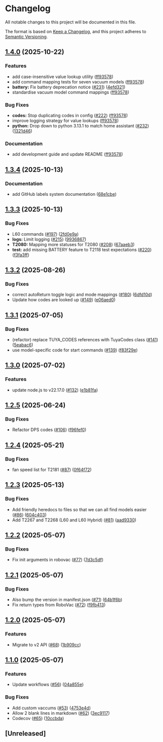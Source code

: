 # Changelog

All notable changes to this project will be documented in this file.

The format is based on [Keep a Changelog](https://keepachangelog.com/en/1.0.0/),
and this project adheres to [Semantic Versioning](https://semver.org/spec/v2.0.0.html).

## [1.4.0](https://github.com/damacus/robovac/compare/v1.3.4...v1.4.0) (2025-10-22)


### Features

* add case-insensitive value lookup utility ([ff93578](https://github.com/damacus/robovac/commit/ff935781b87d55b47673b6679b49596d2f33b379))
* add command mapping tests for seven vacuum models ([ff93578](https://github.com/damacus/robovac/commit/ff935781b87d55b47673b6679b49596d2f33b379))
* **battery:** Fix battery deprecation notice ([#231](https://github.com/damacus/robovac/issues/231)) ([4efd321](https://github.com/damacus/robovac/commit/4efd321a9179a886f1dd31b1cd07ebc248e5164e))
* standardise vacuum model command mappings ([ff93578](https://github.com/damacus/robovac/commit/ff935781b87d55b47673b6679b49596d2f33b379))


### Bug Fixes

* **codes:** Stop duplicating codes in config ([#222](https://github.com/damacus/robovac/issues/222)) ([ff93578](https://github.com/damacus/robovac/commit/ff935781b87d55b47673b6679b49596d2f33b379))
* improve logging strategy for value lookups ([ff93578](https://github.com/damacus/robovac/commit/ff935781b87d55b47673b6679b49596d2f33b379))
* **python:** Drop down to python 3.13.1 to match home assistant ([#232](https://github.com/damacus/robovac/issues/232)) ([1321d46](https://github.com/damacus/robovac/commit/1321d46e7b0a760a0720fdff822825061feff395))


### Documentation

* add development guide and update README ([ff93578](https://github.com/damacus/robovac/commit/ff935781b87d55b47673b6679b49596d2f33b379))

## [1.3.4](https://github.com/damacus/robovac/compare/v1.3.3...v1.3.4) (2025-10-13)


### Documentation

* add GitHub labels system documentation ([68e1cbe](https://github.com/damacus/robovac/commit/68e1cbe33b73e9f50788a07a2c2aa9e05400f05a))

## [1.3.3](https://github.com/damacus/robovac/compare/v1.3.2...v1.3.3) (2025-10-13)


### Bug Fixes

* L60 commands ([#197](https://github.com/damacus/robovac/issues/197)) ([2fd0e9a](https://github.com/damacus/robovac/commit/2fd0e9a935100de0cba03ca6f62b0d412318e3a0))
* **logs:** Limit logging ([#215](https://github.com/damacus/robovac/issues/215)) ([9936867](https://github.com/damacus/robovac/commit/9936867910097d06d5d5bc718e6835cc3c54672c))
* **T2080:** Mapping more statuses for T2080 ([#208](https://github.com/damacus/robovac/issues/208)) ([67aaeb3](https://github.com/damacus/robovac/commit/67aaeb39068479bf32d0f3b2a3bece9ac1c8316a))
* **test:** add missing BATTERY feature to T2118 test expectations ([#220](https://github.com/damacus/robovac/issues/220)) ([f3fa3ff](https://github.com/damacus/robovac/commit/f3fa3ff4e6141839dd4be6e1f7ba94648ac70ba2))

## [1.3.2](https://github.com/damacus/robovac/compare/v1.3.1...v1.3.2) (2025-08-26)


### Bug Fixes

* correct autoReturn toggle logic and mode mappings ([#180](https://github.com/damacus/robovac/issues/180)) ([6dfd10d](https://github.com/damacus/robovac/commit/6dfd10d65951a3f4285d899718cbe667001c7f25))
* Update how codes are looked up ([#149](https://github.com/damacus/robovac/issues/149)) ([e06aed0](https://github.com/damacus/robovac/commit/e06aed02a02df3dd2075aaee393cf18593250d20))

## [1.3.1](https://github.com/damacus/robovac/compare/v1.3.0...v1.3.1) (2025-07-05)


### Bug Fixes

* (refactor) replace TUYA_CODES references with TuyaCodes class ([#141](https://github.com/damacus/robovac/issues/141)) ([5eabac6](https://github.com/damacus/robovac/commit/5eabac65ddf1a0d35ce5eb018c12e861e077b1b8))
* use model-specific code for start commands ([#139](https://github.com/damacus/robovac/issues/139)) ([f83f29e](https://github.com/damacus/robovac/commit/f83f29eb194158a478b421abbeb217420037c1cb))

## [1.3.0](https://github.com/damacus/robovac/compare/v1.2.5...v1.3.0) (2025-07-02)


### Features

* update node.js to v22.17.0 ([#132](https://github.com/damacus/robovac/issues/132)) ([e1b81fa](https://github.com/damacus/robovac/commit/e1b81fa84939310e693f5ea094b651330c8f51d9))

## [1.2.5](https://github.com/damacus/robovac/compare/v1.2.4...v1.2.5) (2025-06-24)


### Bug Fixes

* Refactor DPS codes ([#106](https://github.com/damacus/robovac/issues/106)) ([f96fef0](https://github.com/damacus/robovac/commit/f96fef0d09f78b41936c7581dce229182db6feb8))

## [1.2.4](https://github.com/damacus/robovac/compare/v1.2.3...v1.2.4) (2025-05-21)


### Bug Fixes

* fan speed list for T2181 ([#87](https://github.com/damacus/robovac/issues/87)) ([0f64f72](https://github.com/damacus/robovac/commit/0f64f7234f03a81593e928e55f15c49a56d7b206))

## [1.2.3](https://github.com/damacus/robovac/compare/v1.2.2...v1.2.3) (2025-05-13)


### Bug Fixes

* Add friendly heredocs to files so that we can all find models easier ([#86](https://github.com/damacus/robovac/issues/86)) ([604c403](https://github.com/damacus/robovac/commit/604c40394f2fab5920398ddca51caa61aa6c8537))
* Add T2267 and T2268 (L60 and L60 Hybrid) ([#81](https://github.com/damacus/robovac/issues/81)) ([aad9330](https://github.com/damacus/robovac/commit/aad93304934fba988117a8bab0f6d87b19aecc9d))

## [1.2.2](https://github.com/damacus/robovac/compare/v1.2.1...v1.2.2) (2025-05-07)


### Bug Fixes

* Fix init arguments in robovac ([#77](https://github.com/damacus/robovac/issues/77)) ([7d3c5df](https://github.com/damacus/robovac/commit/7d3c5df81cb543308483516c91cf0d1cb23ddc80))

## [1.2.1](https://github.com/damacus/robovac/compare/v1.2.0...v1.2.1) (2025-05-07)


### Bug Fixes

* Also bump the version in manifest.json ([#71](https://github.com/damacus/robovac/issues/71)) ([64b1f6b](https://github.com/damacus/robovac/commit/64b1f6ba8b0d6f1f31171d37eb9402fc2cd2b1d0))
* Fix return types from RoboVac ([#72](https://github.com/damacus/robovac/issues/72)) ([f9fb413](https://github.com/damacus/robovac/commit/f9fb413a474048ff4d1528c74586ab8e5ff65063))

## [1.2.0](https://github.com/damacus/robovac/compare/v1.1.0...v1.2.0) (2025-05-07)


### Features

* Migrate to v2 API ([#68](https://github.com/damacus/robovac/issues/68)) ([1b909cc](https://github.com/damacus/robovac/commit/1b909cc910a59290e1fba8814c194626c82cc377))

## [1.1.0](https://github.com/damacus/robovac/compare/v1.0.2...v1.1.0) (2025-05-07)


### Features

* Update workflows ([#56](https://github.com/damacus/robovac/issues/56)) ([04a855e](https://github.com/damacus/robovac/commit/04a855eb65c6858ec451e3e4e7c753f227c5adb0))


### Bug Fixes

* Add custom vaccums ([#53](https://github.com/damacus/robovac/issues/53)) ([4753e4d](https://github.com/damacus/robovac/commit/4753e4d6101bc67f9787afd285a0b14c3ab88ab4))
* Allow 2 blank lines in markdown ([#62](https://github.com/damacus/robovac/issues/62)) ([3ec9117](https://github.com/damacus/robovac/commit/3ec9117d2dcf155dcbd7dc0f20936b76bee1de0e))
* Codecov ([#65](https://github.com/damacus/robovac/issues/65)) ([10ccbda](https://github.com/damacus/robovac/commit/10ccbdaa85a7839edd21d00595c9bd249736aa35))

## [Unreleased]
